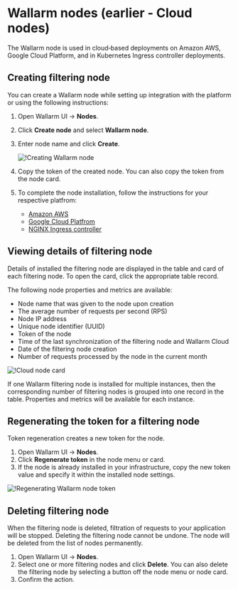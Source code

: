 # Wallarm nodes (earlier - Cloud nodes)

The Wallarm node is used in cloud‑based deployments on Amazon AWS, Google Cloud Platform, and in Kubernetes Ingress controller deployments.

## Creating filtering node

You can create a Wallarm node while setting up integration with the platform or using the following instructions:

1. Open Wallarm UI → **Nodes**.
2. Click **Create node** and select **Wallarm node**.
3. Enter node name and click **Create**.

    ![!Creating Wallarm node](../../images/user-guides/nodes/create-cloud-node.png)
4. Copy the token of the created node. You can also copy the token from the node card.
5. To complete the node installation, follow the instructions for your respective platfrom:
    * [Amazon AWS](../../admin-en/installation-ami-en.md)
    * [Google Cloud Platfrom](../../admin-en/installation-gcp-en.md)
    * [NGINX Ingress controller](../../admin-en/installation-kubernetes-en.md)

## Viewing details of filtering node

Details of installed the filtering node are displayed in the table and card of each filtering node. To open the card, click the appropriate table record.

The following node properties and metrics are available:

* Node name that was given to the node upon creation
* The average number of requests per second (RPS)
* Node IP address
* Unique node identifier (UUID)
* Token of the node
* Time of the last synchronization of the filtering node and Wallarm Cloud
* Date of the filtering node creation
* Number of requests processed by the node in the current month

![!Cloud node card](../../images/user-guides/nodes/view-wallarm-node.png)

If one Wallarm filtering node is installed for multiple instances, then the corresponding number of filtering nodes is grouped into one record in the table. Properties and metrics will be available for each instance.

## Regenerating the token for a filtering node

Token regeneration creates a new token for the node. 

1. Open Wallarm UI → **Nodes**.
2. Click **Regenerate token** in the node menu or card.
3. If the node is already installed in your infrastructure, copy the new token value and specify it within the installed node settings.

![!Regenerating Wallarm node token](../../images/user-guides/nodes/generate-new-token.png)

## Deleting filtering node

When the filtering node is deleted, filtration of requests to your application will be stopped. Deleting the filtering node cannot be undone. The node will be deleted from the list of nodes permanently.

1. Open Wallarm UI → **Nodes**.
2. Select one or more filtering nodes and click **Delete**. You can also delete the filtering node by selecting a button off the node menu or node card.
3. Confirm the action.
